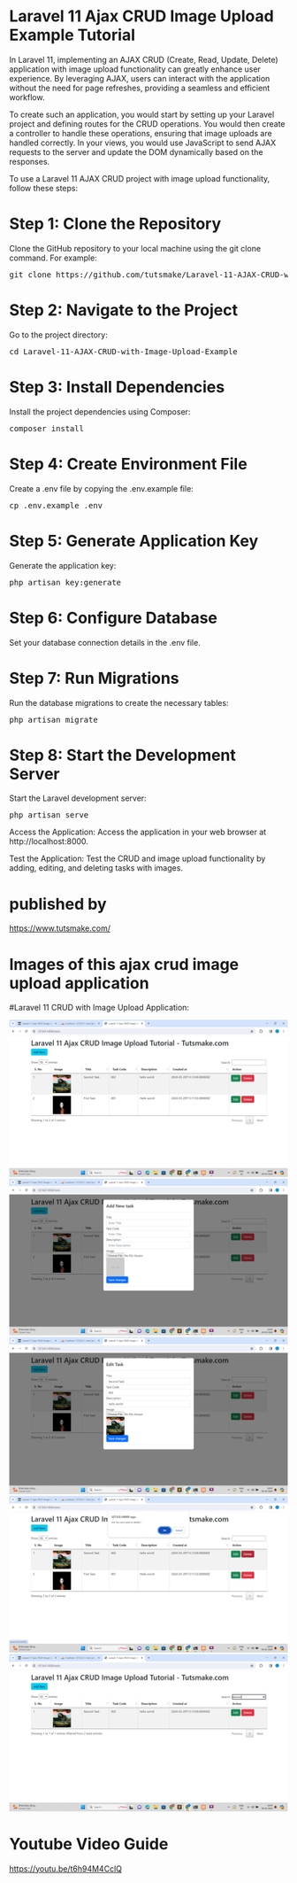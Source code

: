 # Laravel 11 Ajax CRUD Image Upload Example Tutorial

In Laravel 11, implementing an AJAX CRUD (Create, Read, Update, Delete) application with image upload functionality can greatly enhance user experience. By leveraging AJAX, users can interact with the application without the need for page refreshes, providing a seamless and efficient workflow.

To create such an application, you would start by setting up your Laravel project and defining routes for the CRUD operations. You would then create a controller to handle these operations, ensuring that image uploads are handled correctly. In your views, you would use JavaScript to send AJAX requests to the server and update the DOM dynamically based on the responses.

To use a Laravel 11 AJAX CRUD project with image upload functionality, follow these steps:

<h1> Step 1: Clone the Repository</h1>

Clone the GitHub repository to your local machine using the git clone command. For example:

<pre>git clone https://github.com/tutsmake/Laravel-11-AJAX-CRUD-with-Image-Upload-Example.git</pre>

<h1> Step 2: Navigate to the Project</h1>

Go to the project directory:

<pre>cd Laravel-11-AJAX-CRUD-with-Image-Upload-Example</pre>

<h1> Step 3: Install Dependencies </h1>

Install the project dependencies using Composer:

<pre>composer install</pre>

<h1> Step 4: Create Environment File</h1>

Create a .env file by copying the .env.example file:

<pre>cp .env.example .env</pre>

<h1> Step 5: Generate Application Key</h1>

Generate the application key:

<pre>php artisan key:generate</pre>

<h1> Step 6: Configure Database</h1>

Set your database connection details in the .env file.

<h1>Step 7: Run Migrations</h1>

Run the database migrations to create the necessary tables:

<pre>php artisan migrate</pre>

<h1>Step 8: Start the Development Server</h1>

Start the Laravel development server:

<pre>php artisan serve</pre>

Access the Application: Access the application in your web browser at http://localhost:8000.

Test the Application: Test the CRUD and image upload functionality by adding, editing, and deleting tasks with images.

# published by
https://www.tutsmake.com/

# Images of this ajax crud image upload application
#Laravel 11 CRUD with Image Upload Application:

![Laravel 11 Ajax CRUD with Image Upload Example](https://github.com/tutsmake/Laravel-11-AJAX-CRUD-with-Image-Upload-Example/blob/main/laravel%2011%20ajax%20crud%20with%20image%20upload%20example%20(1).png)
![Add Form - Laravel 11 Ajax CRUD with Image Upload Example](https://github.com/tutsmake/Laravel-11-AJAX-CRUD-with-Image-Upload-Example/blob/main/laravel%2011%20ajax%20crud%20with%20image%20upload%20example%20(2).png)
![Edit Form - Laravel 11 Ajax CRUD with Image Upload Example](https://github.com/tutsmake/Laravel-11-AJAX-CRUD-with-Image-Upload-Example/blob/main/laravel%2011%20ajax%20crud%20with%20image%20upload%20example%20(3).png)
![Delete - Laravel 11 Ajax CRUD with Image Upload Example](https://github.com/tutsmake/Laravel-11-AJAX-CRUD-with-Image-Upload-Example/blob/main/laravel%2011%20ajax%20crud%20with%20image%20upload%20example%20(4).png)
![Laravel 11 Ajax CRUD with Image Upload Example](https://github.com/tutsmake/Laravel-11-AJAX-CRUD-with-Image-Upload-Example/blob/main/laravel%2011%20ajax%20crud%20with%20image%20upload%20example%20(5).png)

# Youtube Video Guide
https://youtu.be/t6h94M4CclQ




